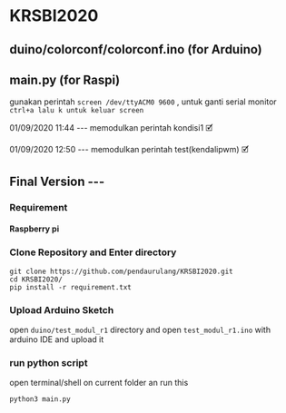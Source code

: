 # KRSBI2020
## duino/colorconf/colorconf.ino (for Arduino)
## main.py (for Raspi)


gunakan perintah `screen /dev/ttyACM0 9600` , untuk ganti serial monitor `ctrl+a lalu k untuk keluar screen`

01/09/2020 11:44 ---
memodulkan perintah kondisi1 🗹

01/09/2020 12:50 ---
memodulkan perintah test(kendalipwm) 🗹

## Final Version ---

### Requirement 
#### Raspberry pi

### Clone Repository and Enter directory
```
git clone https://github.com/pendaurulang/KRSBI2020.git
cd KRSBI2020/
pip install -r requirement.txt
```
### Upload Arduino Sketch
open `duino/test_modul_r1` directory and open `test_modul_r1.ino` with arduino IDE and upload it

### run python script
open terminal/shell on current folder an run this
```
python3 main.py
```
